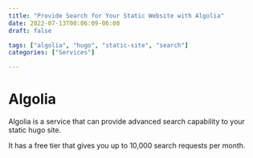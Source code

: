 ```yaml
---
title: "Provide Search for Your Static Website with Algolia"
date: 2022-07-13T00:06:09-06:00
draft: false

tags: ["algolia", "hugo", "static-site", "search"]
categories: ["Services"]

---
```


# Algolia 

Algolia is a service that can provide advanced search capability to your static hugo site.

It has a free tier that gives you up to 10,000 search requests per month.
